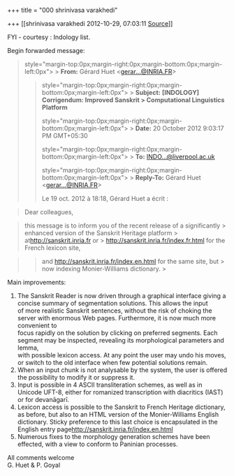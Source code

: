 +++
title = "000 shrinivasa varakhedi"

+++
[[shrinivasa varakhedi	2012-10-29, 07:03:11 [Source](https://groups.google.com/g/bvparishat/c/SuoY4e_YIXY)]]



FYI - courtesy : Indology list.  

  

Begin forwarded message:

  

>  style="margin-top:0px;margin-right:0px;margin-bottom:0px;margin-left:0px"> >
> **From:** Gérard Huet \<[gerar...@INRIA.FR]()\>  
> > 
> >  style="margin-top:0px;margin-right:0px;margin-bottom:0px;margin-left:0px"> >
> **Subject:** **\[INDOLOGY\] Corrigendum: Improved Sanskrit > Computational Linguistics Platform**  
> > 
> >  style="margin-top:0px;margin-right:0px;margin-bottom:0px;margin-left:0px"> >
> **Date:** 20 October 2012 9:03:17 PM GMT+05:30  
> > 
> >  style="margin-top:0px;margin-right:0px;margin-bottom:0px;margin-left:0px"> >
> **To:** [INDO...@liverpool.ac.uk]()  
> > 
> >  style="margin-top:0px;margin-right:0px;margin-bottom:0px;margin-left:0px"> >
> **Reply-To:** Gérard Huet \<[gerar...@INRIA.FR]()\>  
> > 
> >   
> > 
> > Le 19 oct. 2012 à 18:18, Gérard Huet a écrit :  
>   
> > 

> Dear colleagues,

  

> 
> > 

> this message is to inform you of the recent release of a significantly > enhanced version of the Sanskrit Heritage platform > at<http://sanskrit.inria.fr> or > <http://sanskrit.inria.fr/index.fr.html> for the French lexicon site,

> 
> > and <http://sanskrit.inria.fr/index.en.html> for the same site, but > now indexing Monier-Williams dictionary. >
> 

> 
> >   
> > 

  

Main improvements:  
1. The Sanskrit Reader is now driven through a graphical interface giving a concise summary of segmentation solutions. This allows the input  
of more realistic Sanskrit sentences, without the risk of choking the server with enormous Web pages. Furthermore, it is now much more convenient to  
focus rapidly on the solution by clicking on preferred segments. Each segment may be inspected, revealing its morphological parameters and lemma,  
with possible lexicon access. At any point the user may undo his moves, or switch to the old interface when few potential solutions remain.  
2. When an input chunk is not analysable by the system, the user is offered the possibility to modify it or suppress it.  
3. Input is possible in 4 ASCII transliteration schemes, as well as in Unicode UFT-8, either for romanized transcription with diacritics (IAST) or for devanāgarī.  
4. Lexicon access is possible to the Sanskrit to French Heritage dictionary, as before, but also to an HTML version of the Monier-Williams English dictionary. Sticky preference to this last choice is encapsulated in the English entry page<http://sanskrit.inria.fr/index.en.html>  
5. Numerous fixes to the morphology generation schemes have been effected, with a view to conform to Paninian processes.  
  
All comments welcome  
G. Huet & P. Goyal

